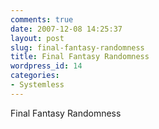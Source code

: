 ```yaml
---
comments: true
date: 2007-12-08 14:25:37
layout: post
slug: final-fantasy-randomness
title: Final Fantasy Randomness
wordpress_id: 14
categories:
- Systemless
---
```





Final Fantasy Randomness
